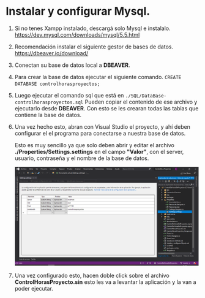 # Instalar y configurar Mysql.

1. Si no tenes Xampp instalado, descargá solo Mysql e instalalo. https://dev.mysql.com/downloads/mysql/5.5.html

2. Recomendación instalar el siguiente gestor de bases de datos.
   https://dbeaver.io/download/

3. Conectan su base de datos local a **DBEAVER**.

4. Para crear la base de datos ejecutar el siguiente comando.
   `CREATE DATABASE controlhorasproyectos;`

5. Luego ejecutar el comando sql que está en `./SQL/DataBase-controlhorasproyectos.sql`
   Pueden copiar el contenido de ese archivo y ejecutarlo desde **DBEAVER**.
   Con esto se les crearan todas las tablas que contiene la base de datos.

6. Una vez hecho esto, abran con Visual Studio el proyecto, y ahí deben configurar el el programa para conectarse a nuestra base de datos.
   
   Esto es muy sencillo ya que solo deben abrir y editar el archivo **./Properties/Settings.settings** en el campo **"Valor"**, con el server, usuario, contraseña y el nombre de la base de datos.
   
   ![alt Vusual Studio](https://github.com/m-espinoza/ControlDeHorasDeProyectos/blob/master/readmeimg/visualstudio.PNG)

7. Una vez configurado esto, hacen doble click sobre el archivo **ControlHorasProyecto.sin** esto les va a levantar la aplicación y la van a poder ejecutar.
